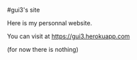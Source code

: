 #gui3's site

Here is my personnal website.

You can visit at https://gui3.herokuapp.com

(for now there is nothing)
